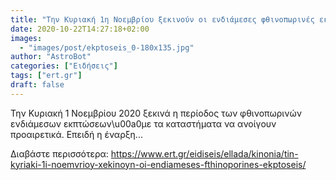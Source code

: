 ```yaml
---
title: "Την Κυριακή 1η Νοεμβρίου ξεκινούν οι ενδιάμεσες φθινοπωρινές εκπτώσεις"
date: 2020-10-22T14:27:18+02:00
images:
  - "images/post/ekptoseis_0-180x135.jpg"
author: "AstroBot"
categories: ["Ειδήσεις"]
tags: ["ert.gr"]
draft: false
---
```


Την Κυριακή 1 Νοεμβρίου 2020 ξεκινά η περίοδος των φθινοπωρινών ενδιάμεσων εκπτώσεων\u00a0με τα καταστήματα να ανοίγουν προαιρετικά. Επειδή η έναρξη...

Διαβάστε περισσότερα: https://www.ert.gr/eidiseis/ellada/kinonia/tin-kyriaki-1i-noemvrioy-xekinoyn-oi-endiameses-fthinoporines-ekptoseis/
